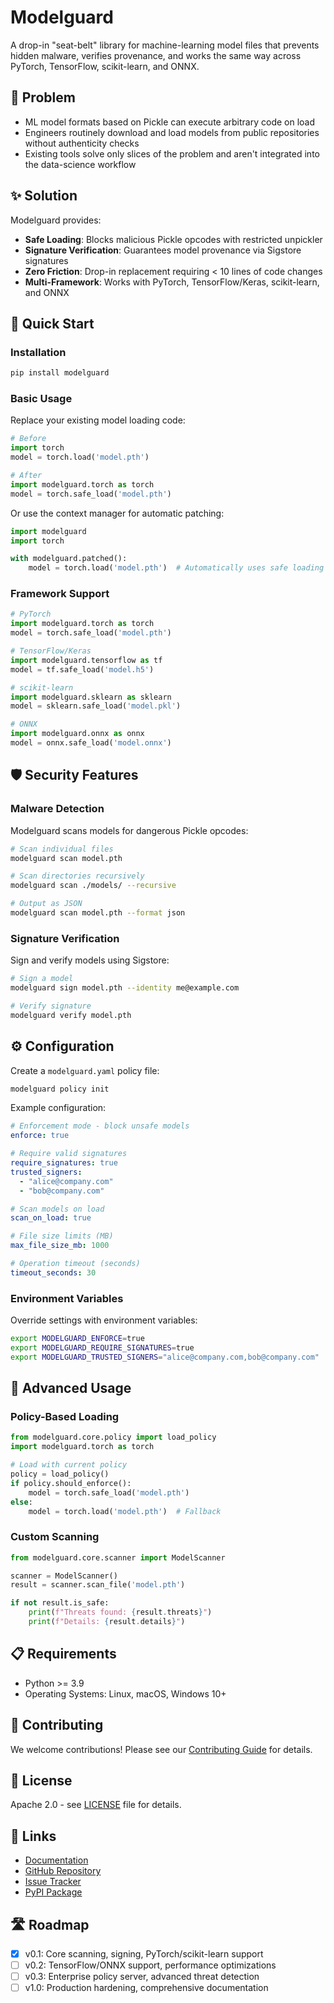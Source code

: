 # Modelguard

A drop-in "seat-belt" library for machine-learning model files that prevents hidden malware, verifies provenance, and works the same way across PyTorch, TensorFlow, scikit-learn, and ONNX.

## 🚨 Problem

- ML model formats based on Pickle can execute arbitrary code on load
- Engineers routinely download and load models from public repositories without authenticity checks
- Existing tools solve only slices of the problem and aren't integrated into the data-science workflow

## ✨ Solution

Modelguard provides:

- **Safe Loading**: Blocks malicious Pickle opcodes with restricted unpickler
- **Signature Verification**: Guarantees model provenance via Sigstore signatures
- **Zero Friction**: Drop-in replacement requiring < 10 lines of code changes
- **Multi-Framework**: Works with PyTorch, TensorFlow/Keras, scikit-learn, and ONNX

## 🚀 Quick Start

### Installation

```bash
pip install modelguard
```

### Basic Usage

Replace your existing model loading code:

```python
# Before
import torch
model = torch.load('model.pth')

# After
import modelguard.torch as torch
model = torch.safe_load('model.pth')
```

Or use the context manager for automatic patching:

```python
import modelguard
import torch

with modelguard.patched():
    model = torch.load('model.pth')  # Automatically uses safe loading
```

### Framework Support

```python
# PyTorch
import modelguard.torch as torch
model = torch.safe_load('model.pth')

# TensorFlow/Keras
import modelguard.tensorflow as tf
model = tf.safe_load('model.h5')

# scikit-learn
import modelguard.sklearn as sklearn
model = sklearn.safe_load('model.pkl')

# ONNX
import modelguard.onnx as onnx
model = onnx.safe_load('model.onnx')
```

## 🛡️ Security Features

### Malware Detection

Modelguard scans models for dangerous Pickle opcodes:

```bash
# Scan individual files
modelguard scan model.pth

# Scan directories recursively
modelguard scan ./models/ --recursive

# Output as JSON
modelguard scan model.pth --format json
```

### Signature Verification

Sign and verify models using Sigstore:

```bash
# Sign a model
modelguard sign model.pth --identity me@example.com

# Verify signature
modelguard verify model.pth
```

## ⚙️ Configuration

Create a `modelguard.yaml` policy file:

```bash
modelguard policy init
```

Example configuration:

```yaml
# Enforcement mode - block unsafe models
enforce: true

# Require valid signatures
require_signatures: true
trusted_signers:
  - "alice@company.com"
  - "bob@company.com"

# Scan models on load
scan_on_load: true

# File size limits (MB)
max_file_size_mb: 1000

# Operation timeout (seconds)
timeout_seconds: 30
```

### Environment Variables

Override settings with environment variables:

```bash
export MODELGUARD_ENFORCE=true
export MODELGUARD_REQUIRE_SIGNATURES=true
export MODELGUARD_TRUSTED_SIGNERS="alice@company.com,bob@company.com"
```

## 🔧 Advanced Usage

### Policy-Based Loading

```python
from modelguard.core.policy import load_policy
import modelguard.torch as torch

# Load with current policy
policy = load_policy()
if policy.should_enforce():
    model = torch.safe_load('model.pth')
else:
    model = torch.load('model.pth')  # Fallback
```

### Custom Scanning

```python
from modelguard.core.scanner import ModelScanner

scanner = ModelScanner()
result = scanner.scan_file('model.pth')

if not result.is_safe:
    print(f"Threats found: {result.threats}")
    print(f"Details: {result.details}")
```

## 📋 Requirements

- Python >= 3.9
- Operating Systems: Linux, macOS, Windows 10+

## 🤝 Contributing

We welcome contributions! Please see our [Contributing Guide](CONTRIBUTING.md) for details.

## 📄 License

Apache 2.0 - see [LICENSE](LICENSE) file for details.

## 🔗 Links

- [Documentation](https://docs.modelguard.dev)
- [GitHub Repository](https://github.com/example/modelguard)
- [Issue Tracker](https://github.com/example/modelguard/issues)
- [PyPI Package](https://pypi.org/project/modelguard/)

## 🛣️ Roadmap

- [x] v0.1: Core scanning, signing, PyTorch/scikit-learn support
- [ ] v0.2: TensorFlow/ONNX support, performance optimizations
- [ ] v0.3: Enterprise policy server, advanced threat detection
- [ ] v1.0: Production hardening, comprehensive documentation
